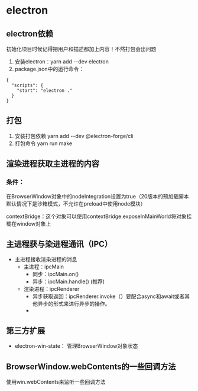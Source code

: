 
# electron
## electron依赖
初始化项目时候记得把用户和描述都加上内容！不然打包会出问题
1. 安装electron：yarn add --dev electron
2. package.json中的运行命令：
```
{
  "scripts": {
    "start": "electron ."
  }
}
```

## 打包
1. 安装打包依赖
yarn add --dev @electron-forge/cli
2. 打包命令
yarn run make

## 渲染进程获取主进程的内容
### 条件：
在BrowserWindow对象中的nodeIntegration设置为true（20版本的预加载脚本默认情况下是沙箱模式，不允许在preload中使用node模块）

contextBridge：这个对象可以使用contextBridge.exposeInMainWorld将对象挂载在window对象上



## 主进程获与染进程通讯（IPC）
- 主进程接收渲染进程的消息
  - 主进程：ipcMain
    - 同步：ipcMain.on()
    - 异步：ipcMain.handle() (推荐)
  - 渲染进程：ipcRenderer
    - 异步获取返回：ipcRenderer.invoke（）要配合async和await或者其他异步的形式来进行异步的操作。
    - 

## 第三方扩展
- electron-win-state： 管理BrowserWindow对象状态


## BrowserWindow.webContents的一些回调方法
使用win.webContents来监听一些回调方法



